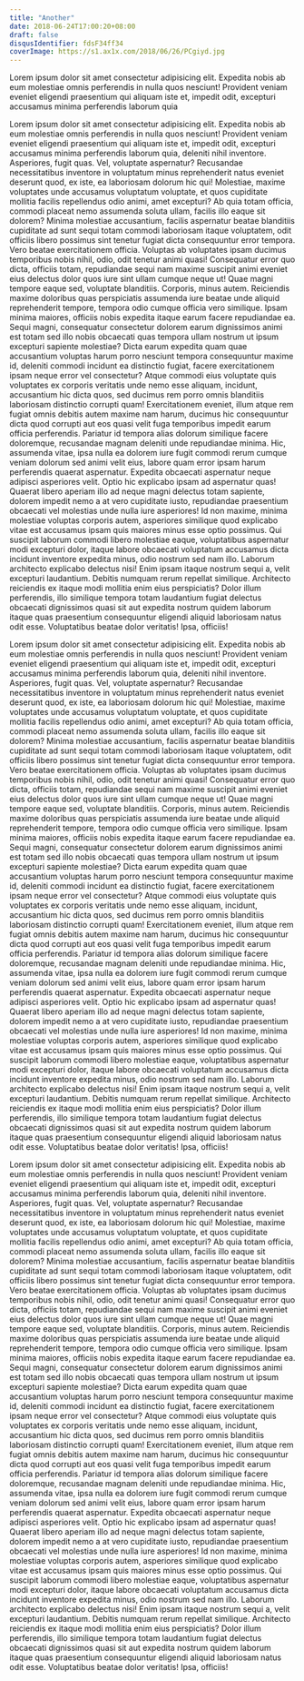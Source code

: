 ```yaml
---
title: "Another"
date: 2018-06-24T17:00:20+08:00
draft: false
disqusIdentifier: fdsF34ff34
coverImage: https://s1.ax1x.com/2018/06/26/PCgiyd.jpg
---
```


<!--more-->

Lorem ipsum dolor sit amet consectetur adipisicing elit. Expedita nobis ab eum molestiae omnis perferendis in nulla quos nesciunt! Provident veniam eveniet eligendi praesentium qui aliquam iste et, impedit odit, excepturi accusamus minima perferendis laborum quia


Lorem ipsum dolor sit amet consectetur adipisicing elit. Expedita nobis ab eum molestiae omnis perferendis in nulla quos nesciunt! Provident veniam eveniet eligendi praesentium qui aliquam iste et, impedit odit, excepturi accusamus minima perferendis laborum quia, deleniti nihil inventore. Asperiores, fugit quas. Vel, voluptate aspernatur? Recusandae necessitatibus inventore in voluptatum minus reprehenderit natus eveniet deserunt quod, ex iste, ea laboriosam dolorum hic qui! Molestiae, maxime voluptates unde accusamus voluptatum voluptate, et quos cupiditate mollitia facilis repellendus odio animi, amet excepturi? Ab quia totam officia, commodi placeat nemo assumenda soluta ullam, facilis illo eaque sit dolorem? Minima molestiae accusantium, facilis aspernatur beatae blanditiis cupiditate ad sunt sequi totam commodi laboriosam itaque voluptatem, odit officiis libero possimus sint tenetur fugiat dicta consequuntur error tempora. Vero beatae exercitationem officia. Voluptas ab voluptates ipsam ducimus temporibus nobis nihil, odio, odit tenetur animi quasi! Consequatur error quo dicta, officiis totam, repudiandae sequi nam maxime suscipit animi eveniet eius delectus dolor quos iure sint ullam cumque neque ut! Quae magni tempore eaque sed, voluptate blanditiis. Corporis, minus autem. Reiciendis maxime doloribus quas perspiciatis assumenda iure beatae unde aliquid reprehenderit tempore, tempora odio cumque officia vero similique. Ipsam minima maiores, officiis nobis expedita itaque earum facere repudiandae ea. Sequi magni, consequatur consectetur dolorem earum dignissimos animi est totam sed illo nobis obcaecati quas tempora ullam nostrum ut ipsum excepturi sapiente molestiae? Dicta earum expedita quam quae accusantium voluptas harum porro nesciunt tempora consequuntur maxime id, deleniti commodi incidunt ea distinctio fugiat, facere exercitationem ipsam neque error vel consectetur? Atque commodi eius voluptate quis voluptates ex corporis veritatis unde nemo esse aliquam, incidunt, accusantium hic dicta quos, sed ducimus rem porro omnis blanditiis laboriosam distinctio corrupti quam! Exercitationem eveniet, illum atque rem fugiat omnis debitis autem maxime nam harum, ducimus hic consequuntur dicta quod corrupti aut eos quasi velit fuga temporibus impedit earum officia perferendis. Pariatur id tempora alias dolorum similique facere doloremque, recusandae magnam deleniti unde repudiandae minima. Hic, assumenda vitae, ipsa nulla ea dolorem iure fugit commodi rerum cumque veniam dolorum sed animi velit eius, labore quam error ipsam harum perferendis quaerat aspernatur. Expedita obcaecati aspernatur neque adipisci asperiores velit. Optio hic explicabo ipsam ad aspernatur quas! Quaerat libero aperiam illo ad neque magni delectus totam sapiente, dolorem impedit nemo a at vero cupiditate iusto, repudiandae praesentium obcaecati vel molestias unde nulla iure asperiores! Id non maxime, minima molestiae voluptas corporis autem, asperiores similique quod explicabo vitae est accusamus ipsam quis maiores minus esse optio possimus. Qui suscipit laborum commodi libero molestiae eaque, voluptatibus aspernatur modi excepturi dolor, itaque labore obcaecati voluptatum accusamus dicta incidunt inventore expedita minus, odio nostrum sed nam illo. Laborum architecto explicabo delectus nisi! Enim ipsam itaque nostrum sequi a, velit excepturi laudantium. Debitis numquam rerum repellat similique. Architecto reiciendis ex itaque modi mollitia enim eius perspiciatis? Dolor illum perferendis, illo similique tempora totam laudantium fugiat delectus obcaecati dignissimos quasi sit aut expedita nostrum quidem laborum itaque quas praesentium consequuntur eligendi aliquid laboriosam natus odit esse. Voluptatibus beatae dolor veritatis! Ipsa, officiis!

Lorem ipsum dolor sit amet consectetur adipisicing elit. Expedita nobis ab eum molestiae omnis perferendis in nulla quos nesciunt! Provident veniam eveniet eligendi praesentium qui aliquam iste et, impedit odit, excepturi accusamus minima perferendis laborum quia, deleniti nihil inventore. Asperiores, fugit quas. Vel, voluptate aspernatur? Recusandae necessitatibus inventore in voluptatum minus reprehenderit natus eveniet deserunt quod, ex iste, ea laboriosam dolorum hic qui! Molestiae, maxime voluptates unde accusamus voluptatum voluptate, et quos cupiditate mollitia facilis repellendus odio animi, amet excepturi? Ab quia totam officia, commodi placeat nemo assumenda soluta ullam, facilis illo eaque sit dolorem? Minima molestiae accusantium, facilis aspernatur beatae blanditiis cupiditate ad sunt sequi totam commodi laboriosam itaque voluptatem, odit officiis libero possimus sint tenetur fugiat dicta consequuntur error tempora. Vero beatae exercitationem officia. Voluptas ab voluptates ipsam ducimus temporibus nobis nihil, odio, odit tenetur animi quasi! Consequatur error quo dicta, officiis totam, repudiandae sequi nam maxime suscipit animi eveniet eius delectus dolor quos iure sint ullam cumque neque ut! Quae magni tempore eaque sed, voluptate blanditiis. Corporis, minus autem. Reiciendis maxime doloribus quas perspiciatis assumenda iure beatae unde aliquid reprehenderit tempore, tempora odio cumque officia vero similique. Ipsam minima maiores, officiis nobis expedita itaque earum facere repudiandae ea. Sequi magni, consequatur consectetur dolorem earum dignissimos animi est totam sed illo nobis obcaecati quas tempora ullam nostrum ut ipsum excepturi sapiente molestiae? Dicta earum expedita quam quae accusantium voluptas harum porro nesciunt tempora consequuntur maxime id, deleniti commodi incidunt ea distinctio fugiat, facere exercitationem ipsam neque error vel consectetur? Atque commodi eius voluptate quis voluptates ex corporis veritatis unde nemo esse aliquam, incidunt, accusantium hic dicta quos, sed ducimus rem porro omnis blanditiis laboriosam distinctio corrupti quam! Exercitationem eveniet, illum atque rem fugiat omnis debitis autem maxime nam harum, ducimus hic consequuntur dicta quod corrupti aut eos quasi velit fuga temporibus impedit earum officia perferendis. Pariatur id tempora alias dolorum similique facere doloremque, recusandae magnam deleniti unde repudiandae minima. Hic, assumenda vitae, ipsa nulla ea dolorem iure fugit commodi rerum cumque veniam dolorum sed animi velit eius, labore quam error ipsam harum perferendis quaerat aspernatur. Expedita obcaecati aspernatur neque adipisci asperiores velit. Optio hic explicabo ipsam ad aspernatur quas! Quaerat libero aperiam illo ad neque magni delectus totam sapiente, dolorem impedit nemo a at vero cupiditate iusto, repudiandae praesentium obcaecati vel molestias unde nulla iure asperiores! Id non maxime, minima molestiae voluptas corporis autem, asperiores similique quod explicabo vitae est accusamus ipsam quis maiores minus esse optio possimus. Qui suscipit laborum commodi libero molestiae eaque, voluptatibus aspernatur modi excepturi dolor, itaque labore obcaecati voluptatum accusamus dicta incidunt inventore expedita minus, odio nostrum sed nam illo. Laborum architecto explicabo delectus nisi! Enim ipsam itaque nostrum sequi a, velit excepturi laudantium. Debitis numquam rerum repellat similique. Architecto reiciendis ex itaque modi mollitia enim eius perspiciatis? Dolor illum perferendis, illo similique tempora totam laudantium fugiat delectus obcaecati dignissimos quasi sit aut expedita nostrum quidem laborum itaque quas praesentium consequuntur eligendi aliquid laboriosam natus odit esse. Voluptatibus beatae dolor veritatis! Ipsa, officiis!


Lorem ipsum dolor sit amet consectetur adipisicing elit. Expedita nobis ab eum molestiae omnis perferendis in nulla quos nesciunt! Provident veniam eveniet eligendi praesentium qui aliquam iste et, impedit odit, excepturi accusamus minima perferendis laborum quia, deleniti nihil inventore. Asperiores, fugit quas. Vel, voluptate aspernatur? Recusandae necessitatibus inventore in voluptatum minus reprehenderit natus eveniet deserunt quod, ex iste, ea laboriosam dolorum hic qui! Molestiae, maxime voluptates unde accusamus voluptatum voluptate, et quos cupiditate mollitia facilis repellendus odio animi, amet excepturi? Ab quia totam officia, commodi placeat nemo assumenda soluta ullam, facilis illo eaque sit dolorem? Minima molestiae accusantium, facilis aspernatur beatae blanditiis cupiditate ad sunt sequi totam commodi laboriosam itaque voluptatem, odit officiis libero possimus sint tenetur fugiat dicta consequuntur error tempora. Vero beatae exercitationem officia. Voluptas ab voluptates ipsam ducimus temporibus nobis nihil, odio, odit tenetur animi quasi! Consequatur error quo dicta, officiis totam, repudiandae sequi nam maxime suscipit animi eveniet eius delectus dolor quos iure sint ullam cumque neque ut! Quae magni tempore eaque sed, voluptate blanditiis. Corporis, minus autem. Reiciendis maxime doloribus quas perspiciatis assumenda iure beatae unde aliquid reprehenderit tempore, tempora odio cumque officia vero similique. Ipsam minima maiores, officiis nobis expedita itaque earum facere repudiandae ea. Sequi magni, consequatur consectetur dolorem earum dignissimos animi est totam sed illo nobis obcaecati quas tempora ullam nostrum ut ipsum excepturi sapiente molestiae? Dicta earum expedita quam quae accusantium voluptas harum porro nesciunt tempora consequuntur maxime id, deleniti commodi incidunt ea distinctio fugiat, facere exercitationem ipsam neque error vel consectetur? Atque commodi eius voluptate quis voluptates ex corporis veritatis unde nemo esse aliquam, incidunt, accusantium hic dicta quos, sed ducimus rem porro omnis blanditiis laboriosam distinctio corrupti quam! Exercitationem eveniet, illum atque rem fugiat omnis debitis autem maxime nam harum, ducimus hic consequuntur dicta quod corrupti aut eos quasi velit fuga temporibus impedit earum officia perferendis. Pariatur id tempora alias dolorum similique facere doloremque, recusandae magnam deleniti unde repudiandae minima. Hic, assumenda vitae, ipsa nulla ea dolorem iure fugit commodi rerum cumque veniam dolorum sed animi velit eius, labore quam error ipsam harum perferendis quaerat aspernatur. Expedita obcaecati aspernatur neque adipisci asperiores velit. Optio hic explicabo ipsam ad aspernatur quas! Quaerat libero aperiam illo ad neque magni delectus totam sapiente, dolorem impedit nemo a at vero cupiditate iusto, repudiandae praesentium obcaecati vel molestias unde nulla iure asperiores! Id non maxime, minima molestiae voluptas corporis autem, asperiores similique quod explicabo vitae est accusamus ipsam quis maiores minus esse optio possimus. Qui suscipit laborum commodi libero molestiae eaque, voluptatibus aspernatur modi excepturi dolor, itaque labore obcaecati voluptatum accusamus dicta incidunt inventore expedita minus, odio nostrum sed nam illo. Laborum architecto explicabo delectus nisi! Enim ipsam itaque nostrum sequi a, velit excepturi laudantium. Debitis numquam rerum repellat similique. Architecto reiciendis ex itaque modi mollitia enim eius perspiciatis? Dolor illum perferendis, illo similique tempora totam laudantium fugiat delectus obcaecati dignissimos quasi sit aut expedita nostrum quidem laborum itaque quas praesentium consequuntur eligendi aliquid laboriosam natus odit esse. Voluptatibus beatae dolor veritatis! Ipsa, officiis!
